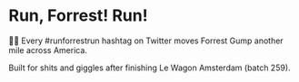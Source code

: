 # Run, Forrest! Run!

🏃‍♂️ Every #runforrestrun hashtag on Twitter moves Forrest Gump another mile across America.

Built for shits and giggles after finishing Le Wagon Amsterdam (batch 259).
